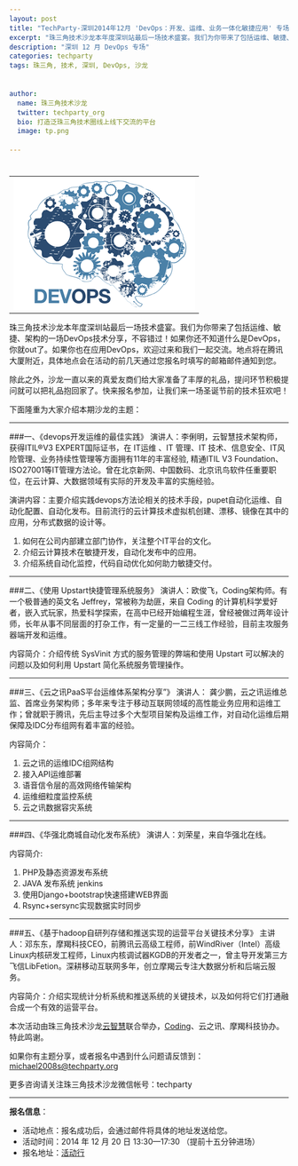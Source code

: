 ```yaml
---
layout: post
title: "TechParty-深圳2014年12月 'DevOps：开发、运维、业务一体化敏捷应用' 专场"
excerpt: "珠三角技术沙龙本年度深圳站最后一场技术盛宴。我们为你带来了包括运维、敏捷、架构的一场DevOps技术分享，不容错过！如果你还不知道什么是DevOps，你就out了。如果你也在应用DevOps，欢迎过来和我们一起交流。地点将在腾讯大厦附近，具体地点会在活动的前几天通过您报名时填写的邮箱邮件通知到您。"
description: "深圳 12 月 DevOps 专场"
categories: techparty
tags: 珠三角, 技术, 深圳, DevOps, 沙龙


author:
  name: 珠三角技术沙龙
  twitter: techparty_org
  bio: 打造泛珠三角技术圈线上线下交流的平台
  image: tp.png

---
```

<h1>
</h2>
<table> 
<tr> 
<td><img src="/img/20141204-devops.png"/></td> 
</tr> 
</table>

珠三角技术沙龙本年度深圳站最后一场技术盛宴。我们为你带来了包括运维、敏捷、架构的一场DevOps技术分享，不容错过！如果你还不知道什么是DevOps，你就out了。如果你也在应用DevOps，欢迎过来和我们一起交流。地点将在腾讯大厦附近，具体地点会在活动的前几天通过您报名时填写的邮箱邮件通知到您。

除此之外，沙龙一直以来的真爱友商们给大家准备了丰厚的礼品，提问环节积极提问就可以把礼品抱回家了。快来报名参加，让我们来一场圣诞节前的技术狂欢吧！

下面隆重为大家介绍本期沙龙的主题：

---

###一、《devops开发运维的最佳实践》
演讲人：李俐明，云智慧技术架构师，获得ITIL®V3 EXPERT国际证书，在 IT运维 、IT 管理、IT 技术、信息安全、IT风险管理、业务持续性管理等方面拥有11年的丰富经验, 精通ITIL V3 Foundation、ISO27001等IT管理方法论。曾在北京新网、中国数码、北京讯鸟软件任重要职位，在云计算、大数据领域有实际的开发及丰富的实施经验。
   
演讲内容：主要介绍实践devops方法论相关的技术手段，pupet自动化运维、自动化配置、自动化发布。目前流行的云计算技术虚拟机创建、漂移、镜像在其中的应用，分布式数据的设计等。

1. 如何在公司内部建立部门协作，关注整个IT平台的文化。
2. 介绍云计算技术在敏捷开发，自动化发布中的应用。
3. 介绍系统自动化监控，代码自动优化如何助力敏捷交付。

---

###二、《使用 Upstart快捷管理系统服务》
演讲人：欧俊飞，Coding架构师。有一个极普通的英文名 Jeffrey，常被称为劫匪，来自 Coding 的计算机科学爱好者，嵌入式玩家，热爱科学探索，在高中已经开始编程生涯，曾经被做过两年设计师，长年从事不同层面的打杂工作，有一定量的一二三线工作经验，目前主攻服务器端开发和运维。

内容简介：介绍传统 SysVinit 方式的服务管理的弊端和使用 Upstart 可以解决的问题以及如何利用 Upstart 简化系统服务管理操作。

---

###三、《云之讯PaaS平台运维体系架构分享”》
演讲人： 龚少鹏，云之讯运维总监、首席业务架构师；多年来专注于移动互联网领域的高性能业务应用和运维工作；曾就职于腾讯，先后主导过多个大型项目架构及运维工作，对自动化运维后期保障及IDC分布组网有着丰富的经验。

内容简介：

1. 云之讯的运维IDC组网结构
2. 接入API运维部署
3. 语音信令层的高效网络传输架构
4. 运维细粒度监控系统
5. 云之讯数据容灾系统

---

###四、《华强北商城自动化发布系统》
演讲人：刘荣星，来自华强北在线。
  
内容简介:

1. PHP及静态资源发布系统
2. JAVA 发布系统 jenkins
3. 使用Django+bootstrap快速搭建WEB界面
4. Rsync+sersync实现数据实时同步

---

###五、《基于hadoop自研列存储和推送实现的运营平台关键技术分享》
主讲人：邓东东，摩羯科技CEO，前腾讯云高级工程师，前WindRiver（Intel）高级Linux内核研发工程师，Linux内核调试器KGDB的开发者之一，曾主导开发第三方飞信LibFetion。深耕移动互联网多年，创立摩羯云专注大数据分析和后端云服务。
  
内容简介：介绍实现统计分析系统和推送系统的关键技术，以及如何将它们打通融合成一个有效的运营平台。

本次活动由珠三角技术沙龙[云智慧](http://www.cloudwise.com)联合举办，[Coding](https://coding.net)、云之讯、摩羯科技协办。特此鸣谢。

如果你有主题分享，或者报名中遇到什么问题请反馈到：michael2008s@techparty.org

更多咨询请关注珠三角技术沙龙微信帐号：techparty


---
  
**报名信息**：  

* 活动地点：报名成功后，会通过邮件将具体的地址发送给您。
* 活动时间：2014 年 12 月 20 日 13:30—17:30 （提前十五分钟进场）
* 报名地址：[活动行](http://www.huodongxing.com/event/2258877300700)